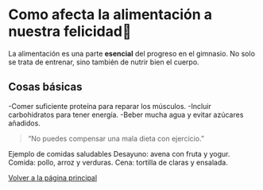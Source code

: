 # Como afecta la alimentación a nuestra felicidad🥗
La alimentación es una parte **esencial** del progreso en el gimnasio. No solo se trata de entrenar, sino también de nutrir bien el cuerpo.

## Cosas básicas
-Comer suficiente proteína para reparar los músculos.
-Incluir carbohidratos para tener energía.
-Beber mucha agua y evitar azúcares añadidos.

>“No puedes compensar una mala dieta con ejercicio.”

Ejemplo de comidas saludables
Desayuno: avena con fruta y yogur.
Comida: pollo, arroz y verduras.
Cena: tortilla de claras y ensalada.

[Volver a la página principal](README.md)

